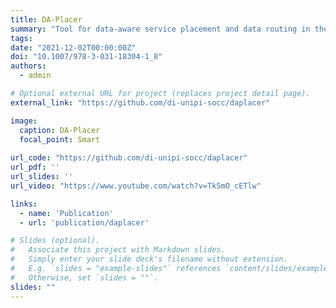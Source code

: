 ```yaml
---
title: DA-Placer
summary: "Tool for data-aware service placement and data routing in the Cloud-IoT continuum."
tags:
date: "2021-12-02T00:00:00Z"
doi: "10.1007/978-3-031-18304-1_8"
authors:
  - admin

# Optional external URL for project (replaces project detail page).
external_link: "https://github.com/di-unipi-socc/daplacer"

image:
  caption: DA-Placer
  focal_point: Smart
  
url_code: "https://github.com/di-unipi-socc/daplacer"
url_pdf: ''
url_slides: ''
url_video: "https://www.youtube.com/watch?v=TkSmO_cETlw"

links:
  - name: 'Publication'
  - url: 'publication/daplacer'

# Slides (optional).
#   Associate this project with Markdown slides.
#   Simply enter your slide deck's filename without extension.
#   E.g. `slides = "example-slides"` references `content/slides/example-slides.md`.
#   Otherwise, set `slides = ""`.
slides: ""
---
```

